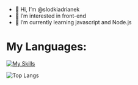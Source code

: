 - 👋 Hi, I’m @slodkiadrianek
- 👀 I’m interested in front-end
- 🌱 I’m currently learning javascript and Node.js
# My Languages:
  
[![My Skills](https://skillicons.dev/icons?i=js,html,css)](https://skillicons.dev)

![Top Langs](https://github-readme-stats.vercel.app/api/top-langs/?username=slodkiadrianek&hide_progress=false&&theme=dark)

<!---
slodkiadrianek/slodkiadrianek is a ✨ special ✨ repository because its `README.md` (this file) appears on your GitHub profile.
You can click the Preview link to take a look at your changes.
--->
